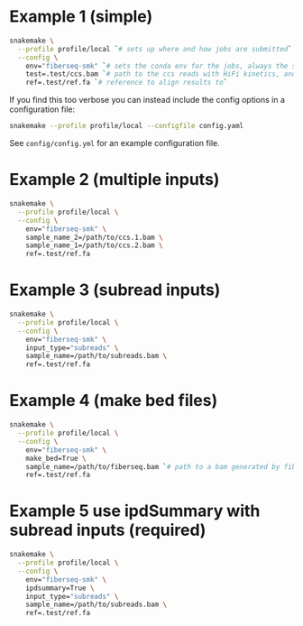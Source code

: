 # Example 1 (simple)

```bash
snakemake \
  --profile profile/local `# sets up where and how jobs are submitted` \
  --config \
    env="fiberseq-smk" `# sets the conda env for the jobs, always the same` \
    test=.test/ccs.bam `# path to the ccs reads with HiFi kinetics, and the key sets the sample name` \
    ref=.test/ref.fa `# reference to align results to`  
```
If you find this too verbose you can instead include the config options in a configuration file:
```bash
snakemake --profile profile/local --configfile config.yaml 
```
See `config/config.yml` for an example configuration file.

# Example 2 (multiple inputs)
```bash
snakemake \
  --profile profile/local \
  --config \
    env="fiberseq-smk" \
    sample_name_2=/path/to/ccs.1.bam \
    sample_name_1=/path/to/ccs.2.bam \
    ref=.test/ref.fa
```

# Example 3 (subread inputs)
```bash
snakemake \
  --profile profile/local \
  --config \
    env="fiberseq-smk" \
    input_type="subreads" \
    sample_name=/path/to/subreads.bam \
    ref=.test/ref.fa
```

# Example 4 (make bed files)
```bash
snakemake \
  --profile profile/local \
  --config \
    env="fiberseq-smk" \
    make_bed=True \
    sample_name=/path/to/fiberseq.bam `# path to a bam generated by fiberseq-smk` \
    ref=.test/ref.fa
```

# Example 5 use ipdSummary with subread inputs (required)
```bash
snakemake \
  --profile profile/local \
  --config \
    env="fiberseq-smk" \
    ipdsummary=True \
    input_type="subreads" \
    sample_name=/path/to/subreads.bam \
    ref=.test/ref.fa
```
